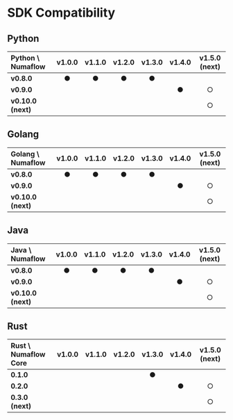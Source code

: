 
# SDK Compatibility

## Python

| Python \ Numaflow  | v1.0.0 | v1.1.0 | v1.2.0 | v1.3.0 | v1.4.0 | v1.5.0 (next) |
|:-------------------|:------:|:------:|:------:|:------:|:------:|:-------------:|
| __v0.8.0__         |   ●    |   ●    |   ●    |   ●    |        |               |
| __v0.9.0__         |        |        |        |        |   ●    |       ○       |
| __v0.10.0 (next)__ |        |        |        |        |        |       ○       |

## Golang

| Golang  \ Numaflow | v1.0.0 | v1.1.0 | v1.2.0 | v1.3.0 | v1.4.0 | v1.5.0 (next) |
|:-------------------|:------:|:------:|:------:|:------:|:------:|:-------------:|
| __v0.8.0__         |   ●    |   ●    |   ●    |   ●    |        |               |
| __v0.9.0__         |        |        |        |        |   ●    |       ○       |
| __v0.10.0 (next)__ |        |        |        |        |        |       ○       |

## Java

| Java \ Numaflow    | v1.0.0 | v1.1.0 | v1.2.0 | v1.3.0 | v1.4.0 | v1.5.0 (next) |
|:-------------------|:------:|:------:|:------:|:------:|:------:|:-------------:|
| __v0.8.0__         |   ●    |   ●    |   ●    |   ●    |        |               |
| __v0.9.0__         |        |        |        |        |   ●    |       ○       |
| __v0.10.0 (next)__ |        |        |        |        |        |       ○       |

## Rust

| Rust \ Numaflow Core     | v1.0.0 | v1.1.0 | v1.2.0 | v1.3.0 | v1.4.0 | v1.5.0 (next) |
|:-------------------------|:------:|:------:|:------:|:------:|:------:|:-------------:|
| __0.1.0__                |        |        |        |   ●    |        |               |
| __0.2.0__                |        |        |        |        |   ●    |       ○       |
| __0.3.0 (next)__         |        |        |        |        |        |       ○       |